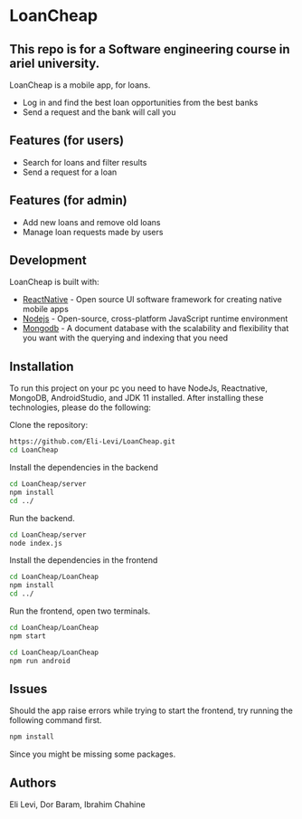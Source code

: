 # LoanCheap
## This repo is for a Software engineering course in ariel university.

LoanCheap is a mobile app, for loans.

- Log in and find the best loan opportunities from the best banks
- Send a request and the bank will call you

## Features (for users)
- Search for loans and filter results
- Send a request for a loan

## Features (for admin)
- Add new loans and remove old loans
- Manage loan requests made by users

## Development
LoanCheap is built with:

- [ReactNative] - Open source UI software framework for creating native mobile apps
- [Nodejs] - Open-source, cross-platform JavaScript runtime environment
- [Mongodb] - A document database with the scalability and flexibility that you want with the querying and indexing that you need

## Installation

To run this project on your pc you need to have NodeJs, Reactnative,  MongoDB, AndroidStudio, and JDK 11 installed.
After installing these technologies, please do the following:

Clone the repository:
```sh
https://github.com/Eli-Levi/LoanCheap.git
cd LoanCheap
```

Install the dependencies in the backend
```sh
cd LoanCheap/server
npm install
cd ../
```
Run the backend.
```sh
cd LoanCheap/server
node index.js
```

Install the dependencies in the frontend
```sh
cd LoanCheap/LoanCheap
npm install
cd ../
```
Run the frontend, open two terminals.
```sh
cd LoanCheap/LoanCheap
npm start
```
```sh
cd LoanCheap/LoanCheap
npm run android
```

## Issues
Should the app raise errors while trying to start the frontend, try running the following command first.
```sh
npm install
```
Since you might be missing some packages.

## Authors
   Eli Levi, Dor Baram, Ibrahim Chahine
   
   
   [ReactNative]: <https://reactnative.dev/>
   [Nodejs]: <https://nodejs.org/en/>
   [Mongodb]: <https://www.mongodb.com/>
